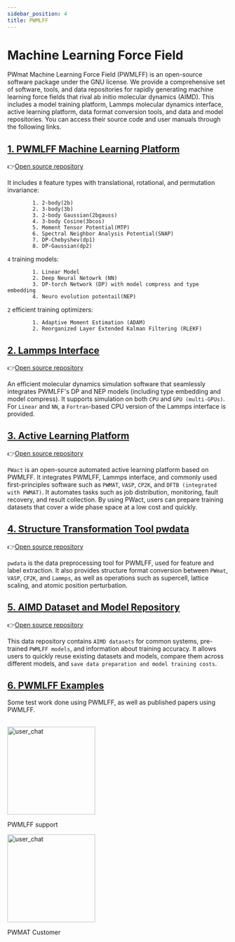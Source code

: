 ```yaml
---
sidebar_position: 4
title: PWMLFF
---
```

# Machine Learning Force Field

PWmat Machine Learning Force Field (PWMLFF) is an open-source software package under the GNU license. We provide a comprehensive set of software, tools, and data repositories for rapidly generating machine learning force fields that rival ab initio molecular dynamics (AIMD). This includes a model training platform, Lammps molecular dynamics interface, active learning platform, data format conversion tools, and data and model repositories. You can access their source code and user manuals through the following links.

## [1. PWMLFF Machine Learning Platform](./Installation.md#pwmlff)

👉[Open source repository](https://github.com/LonxunQuantum/PWMLFF)


It includes `8` feature types with translational, rotational, and permutation invariance:
```
        1. 2-body(2b)
        2. 3-body(3b)
        3. 2-body Gaussian(2bgauss)
        4. 3-body Cosine(3bcos)
        5. Moment Tensor Potential(MTP)
        6. Spectral Neighbor Analysis Potential(SNAP)
        7. DP-Chebyshev(dp1)
        8. DP-Gaussian(dp2)
```

`4` training models:
```
        1. Linear Model
        2. Deep Neural Netowrk (NN)
        3. DP-torch Network (DP) with model compress and type embedding
        4. Neuro evolution potentail(NEP)
```
`2` efficient training optimizers:
```
        1. Adaptive Moment Estimation (ADAM)
        2. Reorganized Layer Extended Kalman Filtering (RLEKF)
```

## [2. Lammps Interface](./Installation.md#lammps-recompiled-version-for-pwmlff)

👉[Open source repository](https://github.com/LonxunQuantum/Lammps_for_PWMLFF/tree/libtorch)

An efficient molecular dynamics simulation software that seamlessly integrates PWMLFF's DP and NEP models (including type embedding and model compress). It supports simulation on both `CPU` and `GPU (multi-GPUs)`. For `Linear` and `NN`, a `Fortran`-based CPU version of the Lammps interface is provided.

## [3. Active Learning Platform](./active%20learning/README.md)


👉[Open source repository](https://github.com/LonxunQuantum/PWact)

`PWact` is an open-source automated active learning platform based on PWMLFF. It integrates PWMLFF, Lammps interface, and commonly used first-principles software such as `PWMAT`, `VASP`, `CP2K`, and `DFTB (integrated with PWMAT)`. It automates tasks such as job distribution, monitoring, fault recovery, and result collection. By using PWact, users can prepare training datasets that cover a wide phase space at a low cost and quickly.

## [4. Structure Transformation Tool pwdata](./Appendix-2.md)

👉[Open source repository](https://github.com/LonxunQuantum/pwdata)

`pwdata` is the data preprocessing tool for PWMLFF, used for feature and label extraction. It also provides structure format conversion between `PWmat`, `VASP`, `CP2K`, and `Lammps`, as well as operations such as supercell, lattice scaling, and atomic position perturbation.

## [5. AIMD Dataset and Model Repository](https://github.com/LonxunQuantum/PWMLFF_library)

👉[Open source repository](https://github.com/LonxunQuantum/PWMLFF_library)

This data repository contains `AIMD datasets` for common systems, pre-trained `PWMLFF models`, and information about training accuracy. It allows users to quickly reuse existing datasets and models, compare them across different models, and `save data preparation and model training costs`.

## [6. PWMLFF Examples](./examples/README.md)

Some test work done using PWMLFF, as well as published papers using PWMLFF.


##

##

##

<div>
  <div style={{ display: 'inline-block', marginRight: '10px' }}>
    <img src={require("./pictures/user_chat.png").default} alt="user_chat" width="200" />
    <p style={{ textAlign: 'center' }}>PWMLFF support</p>
</div>
<div style={{ display: 'inline-block', marginRight: '10px' }}>
    <img src={require("./pictures/pmat_support.png").default} alt="user_chat" width="200" />
    <p style={{ textAlign: 'center' }}>PWMAT Customer</p>
</div>
</div>